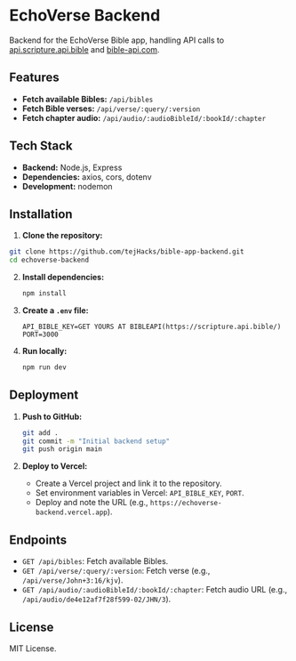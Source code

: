 # EchoVerse Backend

Backend for the EchoVerse Bible app, handling API calls to [api.scripture.api.bible](https://scripture.api.bible) and [bible-api.com](https://bible-api.com).

## Features

- **Fetch available Bibles:** `/api/bibles`
- **Fetch Bible verses:** `/api/verse/:query/:version`
- **Fetch chapter audio:** `/api/audio/:audioBibleId/:bookId/:chapter`

## Tech Stack

- **Backend:** Node.js, Express
- **Dependencies:** axios, cors, dotenv
- **Development:** nodemon

## Installation

1. **Clone the repository:**
```bash
git clone https://github.com/tejHacks/bible-app-backend.git
cd echoverse-backend
```

2. **Install dependencies:**
    ```bash
    npm install
    ```

3. **Create a `.env` file:**
    ```
    API_BIBLE_KEY=GET YOURS AT BIBLEAPI(https://scripture.api.bible/)
    PORT=3000
    ```

4. **Run locally:**
    ```bash
    npm run dev
    ```

## Deployment

1. **Push to GitHub:**
    ```bash
    git add .
    git commit -m "Initial backend setup"
    git push origin main
    ```

2. **Deploy to Vercel:**
    - Create a Vercel project and link it to the repository.
    - Set environment variables in Vercel: `API_BIBLE_KEY`, `PORT`.
    - Deploy and note the URL (e.g., `https://echoverse-backend.vercel.app`).

## Endpoints

- `GET /api/bibles`: Fetch available Bibles.
- `GET /api/verse/:query/:version`: Fetch verse (e.g., `/api/verse/John+3:16/kjv`).
- `GET /api/audio/:audioBibleId/:bookId/:chapter`: Fetch audio URL (e.g., `/api/audio/de4e12af7f28f599-02/JHN/3`).

## License

MIT License.
